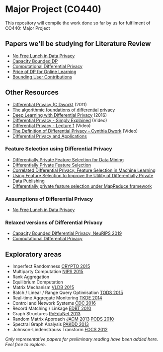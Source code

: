 # Major Project (CO440)
This repository will compile the work done so far by us for fulfilment of CO440: Major Project

## Papers we'll be studying for Literature Review
* [No Free Lunch in Data Privacy](https://github.com/aditigupta17/differential-privacy/blob/master/papers-pdf/DP-Limitations-papers/No%20Free%20Lunch%20in%20Data%20Privacy.pdf)
* [Capacity Bounded DP](https://github.com/aditigupta17/differential-privacy/blob/master/papers-pdf/DP-Limitations-papers/Capacity%20Bounded%20DP.pdf)
* [Computational Differential Privacy](https://github.com/aditigupta17/differential-privacy/blob/master/papers-pdf/DP-Limitations-papers/Computational%20Differential%20Privacy.pdf)
* [Price of DP for Online Learning](https://github.com/aditigupta17/differential-privacy/blob/master/papers-pdf/DP-Limitations-papers/Price%20of%20DP%20for%20Online%20Learning.pdf)
* [Bounding User Contributions](https://github.com/aditigupta17/differential-privacy/blob/master/papers-pdf/DP-Limitations-papers/Bounding%20User%20Contributions.pdf)

## Other Resources 
* [Differential Privacy (C Dwork)](https://www.researchgate.net/profile/Minzhu_Xie2/publication/220908334_A_Practical_Parameterized_Algorithm_for_the_Individual_Haplotyping_Problem_MLF/links/0deec5328063473edc000000/A-Practical-Parameterized-Algorithm-for-the-Individual-Haplotyping-Problem-MLF.pdf#page=12) (2011)
* [The algorithmic foundations of differential privacy](https://www.nowpublishers.com/article/DownloadSummary/TCS-042) 
* [Deep Learning with Differential Privacy](https://dl.acm.org/citation.cfm?id=2978318) (2016)
* [Differential Privacy - Simply Explained](https://youtu.be/gI0wk1CXlsQ) (Video)
* [Differential Privacy - Lecture 1](https://youtu.be/OfWj89oRD7g) (Video)
* [The Definition of Differential Privacy - Cynthia Dwork](https://youtu.be/lg-VhHlztqo) (Video)
* [Differential Privacy and Applications](https://link.springer.com/book/10.1007/978-3-319-62004-6)
### Feature Selection using Differential Privacy
* [Differentially Private Feature Selection for Data Mining](https://dl.acm.org/citation.cfm?id=3180452)
* [Differentially Private Feature Selection](https://ieeexplore.ieee.org/stamp/stamp.jsp?tp=&arnumber=6889613)
* [Correlated Differential Privacy: Feature Selection in Machine Learning](https://ieeexplore.ieee.org/stamp/stamp.jsp?tp=&arnumber=8809721)
* [Using Feature Selection to Improve the Utility of Differentially Private Data Publishing ](https://core.ac.uk/download/pdf/82752629.pdf)
* [Differentially private feature selection under MapReduce framework](https://www.sciencedirect.com/science/article/abs/pii/S1005888513600941)

### Assumptions of Differential Privacy
* [No Free Lunch in Data Privacy](https://dl.acm.org/citation.cfm?id=1989345)

### Relaxed versions of Differential Privacy
* [Capacity Bounded Differential Privacy, NeuRIPS 2019](https://arxiv.org/pdf/1907.02159v1.pdf)
* [Computational Differential Privacy](https://omereingold.files.wordpress.com/2017/06/compdiffpriv-crypto.pdf)

## Exploratory areas
- Imperfect Randomness [CRYPTO 2015](https://link.springer.com/chapter/10.1007/978-3-662-48000-7_23)
- Multiparty Computation [NIPS 2015](http://papers.nips.cc/paper/6004-secure-multi-party-differential-privacy.pdf)
- Rank Aggregation
- Equilibrium Computation 
- Matrix Mechanism [VLDB 2015](https://link.springer.com/article/10.1007/s00778-015-0398-x)
- Batch / Linear / Range Query Optimisation [TODS 2015](https://dl.acm.org/citation.cfm?id=2799368.2699501)
- Real-time Aggregate Monitoring [TKDE 2014](https://ieeexplore.ieee.org/abstract/document/6542629)
- Control and Network Systems [CDC 2016](https://ieeexplore.ieee.org/abstract/document/7798915)
- Record Matching / Linkage [EDBT 2010](https://dl.acm.org/citation.cfm?id=1739059)
- Graph Structures [RoEduNet 2013](https://ieeexplore.ieee.org/abstract/document/6511749)
- Random Matrix Approach [JACM 2013](https://dl.acm.org/citation.cfm?id=2450148) [PODS 2010](https://dl.acm.org/citation.cfm?id=1807104)
- Spectral Graph Analysis [PAKDD 2013](https://link.springer.com/content/pdf/10.1007%2F978-3-642-37456-2_28.pdf)
- Johnson-Lindenstrauss Transform [FOCS 2012](https://ieeexplore.ieee.org/abstract/document/6375319)


_Only representative papers for preliminary reading have been added here. Feel free to explore._
